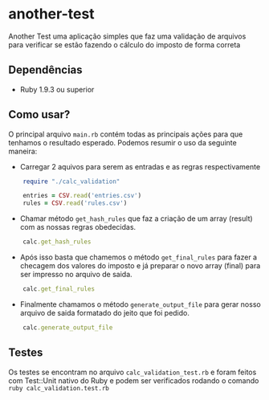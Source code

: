 another-test
============

Another Test uma aplicação simples que faz uma validação de arquivos para verificar se estão fazendo o cálculo do 
imposto de forma correta

## Dependências

* Ruby 1.9.3 ou superior


## Como usar?

O principal arquivo ` main.rb ` contém todas as principais ações para que tenhamos o resultado esperado.
Podemos resumir o uso da seguinte maneira: 

* Carregar 2 aquivos para serem as entradas e as regras respectivamente
```ruby
	require "./calc_validation"

	entries = CSV.read('entries.csv')
	rules = CSV.read('rules.csv')
```

* Chamar método `get_hash_rules` que faz a criação de um array (result) com as nossas regras obedecidas.
```ruby
	calc.get_hash_rules
```
* Após isso basta que chamemos o método `get_final_rules` para fazer a checagem dos valores do imposto e 
já preparar o novo array (final) para ser impresso no arquivo de saida.
```ruby
	calc.get_final_rules
```

* Finalmente chamamos o método `generate_output_file` para gerar nosso arquivo de saida formatado do jeito que foi pedido.
```ruby
	calc.generate_output_file
```

## Testes

Os testes se encontram no arquivo `calc_validation_test.rb` e foram feitos com Test::Unit nativo do Ruby e podem ser verificados rodando o comando ``` ruby calc_validation.test.rb ```